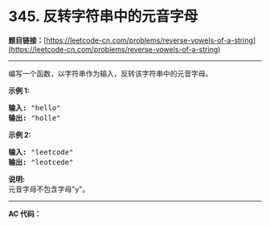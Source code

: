 # 345. 反转字符串中的元音字母

**题目链接：**[https://leetcode-cn.com/problems/reverse-vowels-of-a-string](https://leetcode-cn.com/problems/reverse-vowels-of-a-string)

---

<div class="content__1Y2H">
 <div class="notranslate">
  <p>编写一个函数，以字符串作为输入，反转该字符串中的元音字母。</p> 
  <p><strong>示例 1:</strong></p> 
  <pre class="language-text"><strong>输入: </strong>"hello"
<strong>输出: </strong>"holle"
</pre> 
  <p><strong>示例 2:</strong></p> 
  <pre class="language-text"><strong>输入: </strong>"leetcode"
<strong>输出: </strong>"leotcede"</pre> 
  <p><strong>说明:</strong><br> 元音字母不包含字母"y"。</p> 
 </div>
</div>

---

**AC 代码：**

```java

```